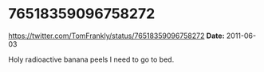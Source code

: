 # 76518359096758272
https://twitter.com/TomFrankly/status/76518359096758272
**Date:** 2011-06-03

Holy radioactive banana peels I need to go to bed.
